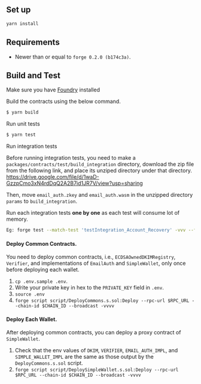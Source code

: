 ## Set up

```bash
yarn install
```

## Requirements
- Newer than or equal to `forge 0.2.0 (b174c3a)`.

## Build and Test

Make sure you have [Foundry](https://github.com/foundry-rs/foundry) installed

Build the contracts using the below command.

```bash
$ yarn build
```

Run unit tests
```bash
$ yarn test
```

Run integration tests

Before running integration tests, you need to make a `packages/contracts/test/build_integration` directory, download the zip file from the following link, and place its unziped directory under that directory.
https://drive.google.com/file/d/1waD-GzzpCmo3xN4rdDqQ2A2B7id1JR7V/view?usp=sharing

Then, move `email_auth.zkey` and `email_auth.wasm` in the unzipped directory `params` to `build_integration`. 


Run each integration tests **one by one** as each test will consume lot of memory.
```bash
Eg: forge test --match-test 'testIntegration_Account_Recovery' -vvv --ffi
```
#### Deploy Common Contracts.
You need to deploy common contracts, i.e., `ECDSAOwnedDKIMRegistry`, `Verifier`, and implementations of `EmailAuth` and `SimpleWallet`, only once before deploying each wallet.
1. `cp .env.sample .env`. 
2. Write your private key in hex to the `PRIVATE_KEY` field in `.env`.
3. `source .env`
4. `forge script script/DeployCommons.s.sol:Deploy --rpc-url $RPC_URL --chain-id $CHAIN_ID --broadcast -vvvv`

#### Deploy Each Wallet.
After deploying common contracts, you can deploy a proxy contract of `SimpleWallet`.
1. Check that the env values of `DKIM`, `VERIFIER`, `EMAIL_AUTH_IMPL`, and `SIMPLE_WALLET_IMPL` are the same as those output by the `DeployCommons.s.sol` script.
2. `forge script script/DeploySimpleWallet.s.sol:Deploy --rpc-url $RPC_URL --chain-id $CHAIN_ID --broadcast -vvvv` 